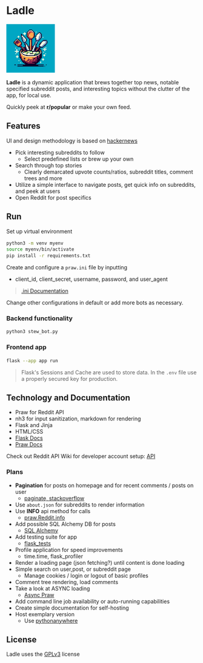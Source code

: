 # Ladle
<img src="static/images/LadleApp.png" width="128" alt="Ladle Logo">

**Ladle** is a dynamic application that brews together top news, notable specified subreddit posts, and interesting topics without the clutter of the app, for local use.

Quickly peek at **r/popular** or make your own feed.

## Features
UI and design methodology is based on [hackernews](https://news.ycombinator.com/) 
- Pick interesting subreddits to follow
  - Select predefined lists or brew up your own
- Search through top stories
  - Clearly demarcated upvote counts/ratios, subreddit titles, comment trees and more
- Utilize a simple interface to navigate posts, get quick info on subreddits, and peek at users
- Open Reddit for post specifics

## Run
Set up virtual environment
```bash
python3 -m venv myenv
source myenv/bin/activate
pip install -r requirements.txt
```

Create and configure a `praw.ini` file by inputting
- client_id, client_secret, username, password, and user_agent

> [.ini Documentation](https://praw.readthedocs.io/en/stable/getting_started/configuration/prawini.html)

Change other configurations in default or add more bots as necessary.


### Backend functionality
```bash
python3 stew_bot.py
```

### Frontend app
```bash
flask --app app run
```

> Flask's Sessions and Cache are used to store data. In the `.env` file use a properly secured key for production.

## Technology and Documentation

* Praw for Reddit API
* nh3 for input sanitization, markdown for rendering
* Flask and Jinja
* HTML/CSS
* [Flask Docs](https://flask.palletsprojects.com/en/latest/)
* [Praw Docs](https://praw.readthedocs.io/en/stable/index.html)

Check out Reddit API Wiki for developer account setup: [API](https://www.reddit.com/wiki/api/) 

### Plans
- **Pagination** for posts on homepage and for recent comments / posts on user
  - [paginate, stackoverflow](https://stackoverflow.com/questions/33556572/paginate-a-list-of-items-in-python-flask)
- Use `about.json` for subreddits to render information
- Use **INFO** api method for calls
  - [praw.Reddit.info](https://praw.readthedocs.io/en/stable/code_overview/reddit_instance.html#praw.Reddit.info)
- Add possible SQL Alchemy DB for posts
  - [SQL Alchemy](https://flask-sqlalchemy.palletsprojects.com/en/3.1.x/)
- Add testing suite for app
  - [flask_tests](https://flask.palletsprojects.com/en/3.0.x/testing/#identifying-tests)   
- Profile application for speed improvements
  - time.time, flask_profiler
- Render a loading page (json fetching?) until content is done loading
- Simple search on user,post, or subreddit page
  * Manage cookies / login or logout of basic profiles
- Comment tree rendering, load comments
- Take a look at ASYNC loading 
  * [Async Praw](https://asyncpraw.readthedocs.io/en/stable/code_overview/models/submission.html)
- Add command line job availability or auto-running capabilities
- Create simple documentation for self-hosting
- Host exemplary version
  * Use [pythonanywhere](https://www.pythonanywhere.com/)

## License

Ladle uses the [GPLv3](https://choosealicense.com/licenses/gpl-3.0/) license
